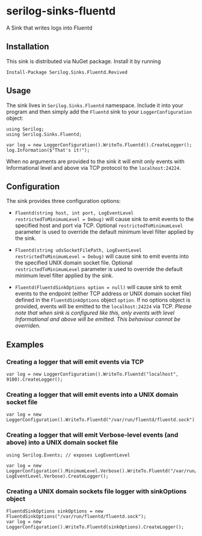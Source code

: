 # serilog-sinks-fluentd
A Sink that writes logs into Fluentd

## Installation
This sink is distributed via NuGet package. Install it by running
```
Install-Package Serilog.Sinks.Fluentd.Revived
``` 

## Usage
The sink lives in `Serilog.Sinks.Fluentd` namespace. Include it into your program and then simply add the `Fluentd` sink to your `LoggerConfiguration` object:
```
using Serilog;
using Serilog.Sinks.Fluentd;

var log = new LoggerConfiguration().WriteTo.Fluentd().CreateLogger();
log.Information($"That's it!");
```
When no arguments are provided to the sink it will emit only events with  Informational level and above via TCP protocol to the `localhost:24224`.


## Configuration
The sink provides three configuration options:

* `Fluentd(string host, int port, LogEventLevel restrictedToMinimumLevel = Debug)` will cause sink to emit events to the specified host and port via TCP. Optional `restrictedToMinimumLevel` parameter is used to override the default minimum level filter applied by the sink.

* `Fluentd(string udsSocketFilePath, LogEventLevel restrictedToMinimumLevel = Debug)` will cause sink to emit events into the specified UNIX domain socket file. Optional `restrictedToMinimumLevel` parameter is used to override the default minimum level filter applied by the sink.

* `Fluentd(FluentdSinkOptions option = null)` will cause sink to emit events to the endpoint (either TCP address or UNIX domain socket file) defined in the `FluentdSinkOptions` object `option`. If no options object is provided, events will be emitted to the `localhost:24224` via TCP. *Please note that when sink is configured like this, only events with level Informational and above will be emitted. This behaviour cannot be overriden.*

## Examples
### Creating a logger that will emit events via TCP
```
var log = new LoggerConfiguration().WriteTo.Fluentd("localhost", 9100).CreateLogger();
```

### Creating a logger that will emit events into a UNIX domain socket file
```
var log = new LoggerConfiguration().WriteTo.Fluentd("/var/run/fluentd/fluentd.sock").CreateLogger();
```

### Creating a logger that will emit Verbose-level events (and above) into a UNIX domain socket file
```
using Serilog.Events; // exposes LogEventLevel

var log = new LoggerConfiguration().MinimumLevel.Verbose().WriteTo.Fluentd("/var/run/fluentd/fluentd.sock", LogEventLevel.Verbose).CreateLogger();
```

### Creating a UNIX domain sockets file logger with sinkOptions object
```
FluentdSinkOptions sinkOptions = new FluentdSinkOptions("/var/run/fluentd/fluentd.sock");
var log = new LoggerConfiguration().WriteTo.Fluentd(sinkOptions).CreateLogger();
```